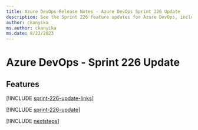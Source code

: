 ```yaml
---
title: Azure DevOps Release Notes - Azure DevOps Sprint 226 Update
description: See the Sprint 226 feature updates for Azure DevOps, including next steps.
author: ckanyika
ms.author: ckanyika
ms.date: 8/22/2023
---
```


# Azure DevOps - Sprint 226 Update

## Features

[!INCLUDE [sprint-226-update-links](../includes/general/sprint-226-update-links.md)]

[!INCLUDE [sprint-226-update](../includes/general/sprint-226-update.md)]

[!INCLUDE [nextsteps](../includes/nextsteps.md)]
